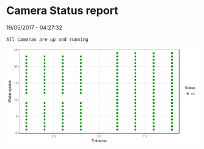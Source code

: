 Camera Status report
================
19/05/2017 - 04:27:32

    All cameras are up and running

![](camreport_files/figure-markdown_github/unnamed-chunk-2-1.png)
